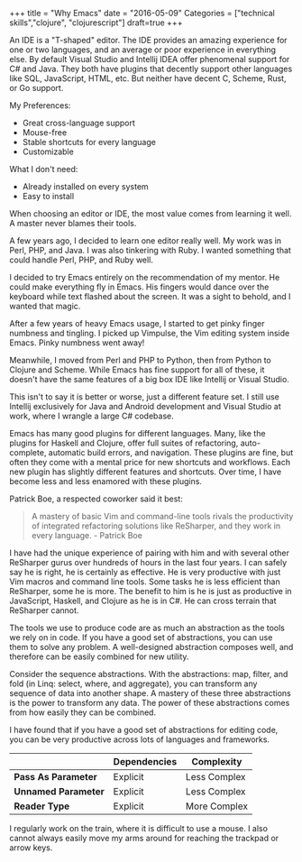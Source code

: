 +++
title = "Why Emacs"
date = "2016-05-09"
Categories = ["technical skills","clojure", "clojurescript"]
draft=true
+++

An IDE is a "T-shaped" editor. The IDE provides an amazing experience for one or
two languages, and an average or poor experience in everything else. By default
Visual Studio and Intellij IDEA offer phenomenal support for C# and Java. They
both have plugins that decently support other languages like SQL, JavaScript,
HTML, etc. But neither have decent C, Scheme, Rust, or Go support.

My Preferences:
* Great cross-language support
* Mouse-free
* Stable shortcuts for every language
* Customizable

What I don't need:
* Already installed on every system
* Easy to install

When choosing an editor or IDE, the most value comes from learning it well. A
master never blames their tools.

A few years ago, I decided to learn one editor really well. My work was in Perl,
PHP, and Java. I was also tinkering with Ruby. I wanted something that could
handle Perl, PHP, and Ruby well.

I decided to try Emacs entirely on the recommendation of my mentor. He could
make everything fly in Emacs. His fingers would dance over the keyboard while
text flashed about the screen. It was a sight to behold, and I wanted that
magic.

After a few years of heavy Emacs usage, I started to get pinky finger numbness
and tingling. I picked up Vimpulse, the Vim editing system inside Emacs. Pinky
numbness went away!

Meanwhile, I moved from Perl and PHP to Python, then from Python to Clojure and
Scheme. While Emacs has fine support for all of these, it doesn't have the same
features of a big box IDE like Intellij or Visual Studio.

This isn't to say it is better or worse, just a different feature set. I still
use Intellij exclusively for Java and Android development and Visual Studio at
work, where I wrangle a large C# codebase.

Emacs has many good plugins for different languages. Many, like the plugins for
Haskell and Clojure, offer full suites of refactoring, auto-complete, automatic
build errors, and navigation. These plugins are fine, but often they come with a
mental price for new shortcuts and workflows. Each new plugin has slightly
different features and shortcuts. Over time, I have become less and less
enamored with these plugins.

Patrick Boe, a respected coworker said it best:

> A mastery of basic Vim and command-line tools rivals the productivity of
> integrated refactoring solutions like ReSharper, and they work in every
> language. - Patrick Boe

I have had the unique experience of pairing with him and with several other
ReSharper gurus over hundreds of hours in the last four years. I can safely say
he is right, he is certainly as effective. He is very productive with just Vim
macros and command line tools. Some tasks he is less efficient than ReSharper,
some he is more. The benefit to him is he is just as productive in JavaScript,
Haskell, and Clojure as he is in C#. He can cross terrain that ReSharper cannot.

The tools we use to produce code are as much an abstraction as the tools we rely
on in code. If you have a good set of abstractions, you can use them to solve
any problem. A well-designed abstraction composes well, and therefore can be
easily combined for new utility.

Consider the sequence abstractions. With the abstractions: map, filter, and fold
(in Linq: select, where, and aggregate), you can transform any sequence of data
into another shape. A mastery of these three abstractions is the power to
transform any data. The power of these abstractions comes from how easily they
can be combined.



I have found that if you have a good set of abstractions for editing code, you
can be very productive across lots of languages and frameworks.


| | Dependencies | Complexity |
|-------------          |-------------- |  ------------- |
|**Pass As Parameter**  | Explicit     | Less Complex |
|**Unnamed Parameter** | Explicit     | Less Complex |
|**Reader Type**        | Explicit     | More Complex |


I regularly work on the train, where it is difficult to use a mouse. I also
cannot always easily move my arms around for reaching the trackpad or arrow
keys. 
